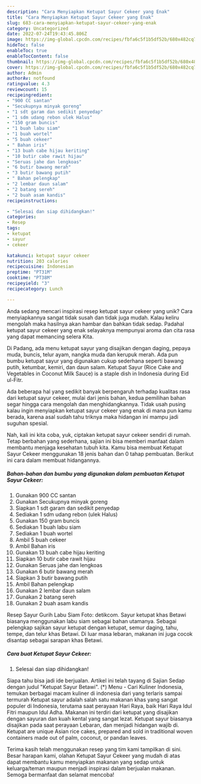 ```yaml
---
description: "Cara Menyiapkan Ketupat Sayur Cekeer yang Enak"
title: "Cara Menyiapkan Ketupat Sayur Cekeer yang Enak"
slug: 683-cara-menyiapkan-ketupat-sayur-cekeer-yang-enak
category: Uncategorized
date: 2022-07-24T19:43:45.806Z
image: https://img-global.cpcdn.com/recipes/fbfa6c5f1b5df52b/680x482cq70/ketupat-sayur-cekeer-foto-resep-utama.jpg
hideToc: false
enableToc: true
enableTocContent: false
thumbnail: https://img-global.cpcdn.com/recipes/fbfa6c5f1b5df52b/680x482cq70/ketupat-sayur-cekeer-foto-resep-utama.jpg
cover: https://img-global.cpcdn.com/recipes/fbfa6c5f1b5df52b/680x482cq70/ketupat-sayur-cekeer-foto-resep-utama.jpg
author: Admin
authorAv: notfound
ratingvalue: 4.3
reviewcount: 15
recipeingredient:
- "900 CC santan"
- "Secukupnya minyak goreng"
- "1 sdt garam dan sedikit penyedap"
- "1 sdm udang rebon ulek Halus"
- "150 gram buncis"
- "1 buah labu siam"
- "1 buah wortel"
- "5 buah cekeer"
- " Bahan iris"
- "13 buah cabe hijau keriting"
- "10 butir cabe rawit hijau"
- "Seruas jahe dan lengkoas"
- "6 butir bawang merah"
- "3 butir bawang putih"
- " Bahan pelengkap"
- "2 lembar daun salam"
- "2 batang sereh"
- "2 buah asam kandis"
recipeinstructions:

- "Selesai dan siap dihidangkan!"
categories:
- Resep
tags:
- ketupat
- sayur
- cekeer

katakunci: ketupat sayur cekeer 
nutrition: 203 calories
recipecuisine: Indonesian
preptime: "PT31M"
cooktime: "PT38M"
recipeyield: "3"
recipecategory: Lunch

---
```





Anda sedang mencari inspirasi resep ketupat sayur cekeer yang unik? Cara menyiapkannya sangat tidak susah dan tidak juga mudah. Kalau keliru mengolah maka hasilnya akan hambar dan bahkan tidak sedap. Padahal ketupat sayur cekeer yang enak selayaknya mempunyai aroma dan cita rasa yang dapat memancing selera Kita.





Di Padang, ada menu ketupat sayur yang disajikan dengan daging, pepaya muda, buncis, telur ayam, nangka muda dan kerupuk merah. Ada pun bumbu ketupat sayur yang digunakan cukup sederhana seperti bawang putih, ketumbar, kemiri, dan daun salam. Ketupat Sayur (Rice Cake and Vegetables in Coconut Milk Sauce) is a staple dish in Indonesia during Eid ul-Fitr.

Ada beberapa hal yang sedikit banyak berpengaruh terhadap kualitas rasa dari ketupat sayur cekeer, mulai dari jenis bahan, kedua pemilihan bahan segar hingga cara mengolah dan menghidangkannya. Tidak usah pusing kalau ingin menyiapkan ketupat sayur cekeer yang enak di mana pun kamu berada, karena asal sudah tahu triknya maka hidangan ini mampu jadi suguhan spesial.






Nah, kali ini kita coba, yuk, ciptakan ketupat sayur cekeer sendiri di rumah. Tetap berbahan yang sederhana, sajian ini bisa memberi manfaat dalam membantu menjaga kesehatan tubuh kita. Kamu bisa membuat Ketupat Sayur Cekeer menggunakan 18 jenis bahan dan 0 tahap pembuatan. Berikut ini cara dalam membuat hidangannya.

<!--inarticleads1-->

##### Bahan-bahan dan bumbu yang digunakan dalam pembuatan Ketupat Sayur Cekeer:

1. Gunakan 900 CC santan
1. Gunakan Secukupnya minyak goreng
1. Siapkan 1 sdt garam dan sedikit penyedap
1. Sediakan 1 sdm udang rebon (ulek Halus)
1. Gunakan 150 gram buncis
1. Sediakan 1 buah labu siam
1. Sediakan 1 buah wortel
1. Ambil 5 buah cekeer
1. Ambil  Bahan iris
1. Gunakan 13 buah cabe hijau keriting
1. Siapkan 10 butir cabe rawit hijau
1. Gunakan Seruas jahe dan lengkoas
1. Gunakan 6 butir bawang merah
1. Siapkan 3 butir bawang putih
1. Ambil  Bahan pelengkap
1. Gunakan 2 lembar daun salam
1. Gunakan 2 batang sereh
1. Gunakan 2 buah asam kandis


Resep Sayur Gurih Labu Siam Foto: detikcom. Sayur ketupat khas Betawi biasanya menggunakan labu siam sebagai bahan utamanya. Sebagai pelengkap sajikan sayur ketupat dengan ketupat, semur daging, tahu, tempe, dan telur khas Betawi. Di luar masa lebaran, makanan ini juga cocok disantap sebagai sarapan khas Betawi. 

<!--inarticleads2-->

##### Cara buat Ketupat Sayur Cekeer:


1. Selesai dan siap dihidangkan!

Siapa tahu bisa jadi ide berjualan. Artikel ini telah tayang di Sajian Sedap dengan judul &#34;Ketupat Sayur Betawi&#34;. (*) Menu - Cari Kuliner Indonesia, temukan berbagai macam kuliner di indonesia dari yang terlaris sampai termurah Ketupat sayur adalah salah satu makanan khas yang sangat populer di Indonesia, terutama saat perayaan Hari Raya, baik Hari Raya Idul Fitri maupun Idul Adha. Makanan ini terdiri dari ketupat yang disajikan dengan sayuran dan kuah kental yang sangat lezat. Ketupat sayur biasanya disajikan pada saat perayaan Lebaran, dan menjadi hidangan wajib di. Ketupat are unique Asian rice cakes, prepared and sold in traditional woven containers made out of palm, coconut, or pandan leaves. 

Terima kasih telah menggunakan resep yang tim kami tampilkan di sini. Besar harapan kami, olahan Ketupat Sayur Cekeer yang mudah di atas dapat membantu kamu menyiapkan makanan yang sedap untuk keluarga/teman maupun menjadi inspirasi dalam berjualan makanan. Semoga bermanfaat dan selamat mencoba!
